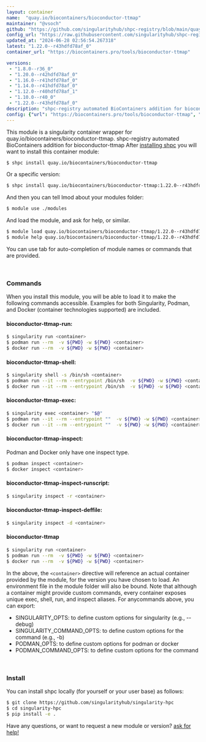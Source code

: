 ```yaml
---
layout: container
name:  "quay.io/biocontainers/bioconductor-ttmap"
maintainer: "@vsoch"
github: "https://github.com/singularityhub/shpc-registry/blob/main/quay.io/biocontainers/bioconductor-ttmap/container.yaml"
config_url: "https://raw.githubusercontent.com/singularityhub/shpc-registry/main/quay.io/biocontainers/bioconductor-ttmap/container.yaml"
updated_at: "2024-06-28 02:56:54.267318"
latest: "1.22.0--r43hdfd78af_0"
container_url: "https://biocontainers.pro/tools/bioconductor-ttmap"

versions:
 - "1.8.0--r36_0"
 - "1.20.0--r42hdfd78af_0"
 - "1.16.0--r41hdfd78af_0"
 - "1.14.0--r41hdfd78af_0"
 - "1.12.0--r40hdfd78af_1"
 - "1.10.0--r40_0"
 - "1.22.0--r43hdfd78af_0"
description: "shpc-registry automated BioContainers addition for bioconductor-ttmap"
config: {"url": "https://biocontainers.pro/tools/bioconductor-ttmap", "maintainer": "@vsoch", "description": "shpc-registry automated BioContainers addition for bioconductor-ttmap", "latest": {"1.22.0--r43hdfd78af_0": "sha256:4df2501fc705ca8532e6c6ce8fd5e0b0c43b3f1a1eca85fcb6aad2b112703e35"}, "tags": {"1.8.0--r36_0": "sha256:1677c44e98ceb5af5a3bdf0efdefa5bd9b578c395cffa0ff5bfbe3a19267cfd6", "1.20.0--r42hdfd78af_0": "sha256:bb95f33ad94252c2768abe8f2e3202355459be95fb093616bc3e2ce9da938306", "1.16.0--r41hdfd78af_0": "sha256:d69da23f6c8a24517f455c77fb7dc5d4cc141e429e921e0d3feeb545da8b3056", "1.14.0--r41hdfd78af_0": "sha256:2cbff82b2e62c0691547f5f4f5cfbcf34bf3b1fff86465b4216bf36591095856", "1.12.0--r40hdfd78af_1": "sha256:66a398ab41c4f0b179fe6bad4bec91db2d01440556ba875d9235c8b35dc2b093", "1.10.0--r40_0": "sha256:b06bb804479b24039cf61b41c777ee68e0b0c9797712541e5994eacd911d62b4", "1.22.0--r43hdfd78af_0": "sha256:4df2501fc705ca8532e6c6ce8fd5e0b0c43b3f1a1eca85fcb6aad2b112703e35"}, "docker": "quay.io/biocontainers/bioconductor-ttmap"}
---
```


This module is a singularity container wrapper for quay.io/biocontainers/bioconductor-ttmap.
shpc-registry automated BioContainers addition for bioconductor-ttmap
After [installing shpc](#install) you will want to install this container module:


```bash
$ shpc install quay.io/biocontainers/bioconductor-ttmap
```

Or a specific version:

```bash
$ shpc install quay.io/biocontainers/bioconductor-ttmap:1.22.0--r43hdfd78af_0
```

And then you can tell lmod about your modules folder:

```bash
$ module use ./modules
```

And load the module, and ask for help, or similar.

```bash
$ module load quay.io/biocontainers/bioconductor-ttmap/1.22.0--r43hdfd78af_0
$ module help quay.io/biocontainers/bioconductor-ttmap/1.22.0--r43hdfd78af_0
```

You can use tab for auto-completion of module names or commands that are provided.

<br>

### Commands

When you install this module, you will be able to load it to make the following commands accessible.
Examples for both Singularity, Podman, and Docker (container technologies supported) are included.

#### bioconductor-ttmap-run:

```bash
$ singularity run <container>
$ podman run --rm  -v ${PWD} -w ${PWD} <container>
$ docker run --rm  -v ${PWD} -w ${PWD} <container>
```

#### bioconductor-ttmap-shell:

```bash
$ singularity shell -s /bin/sh <container>
$ podman run --it --rm --entrypoint /bin/sh  -v ${PWD} -w ${PWD} <container>
$ docker run --it --rm --entrypoint /bin/sh  -v ${PWD} -w ${PWD} <container>
```

#### bioconductor-ttmap-exec:

```bash
$ singularity exec <container> "$@"
$ podman run --it --rm --entrypoint ""  -v ${PWD} -w ${PWD} <container> "$@"
$ docker run --it --rm --entrypoint ""  -v ${PWD} -w ${PWD} <container> "$@"
```

#### bioconductor-ttmap-inspect:

Podman and Docker only have one inspect type.

```bash
$ podman inspect <container>
$ docker inspect <container>
```

#### bioconductor-ttmap-inspect-runscript:

```bash
$ singularity inspect -r <container>
```

#### bioconductor-ttmap-inspect-deffile:

```bash
$ singularity inspect -d <container>
```



#### bioconductor-ttmap

```bash
$ singularity run <container>
$ podman run --rm  -v ${PWD} -w ${PWD} <container>
$ docker run --rm  -v ${PWD} -w ${PWD} <container>
```


In the above, the `<container>` directive will reference an actual container provided
by the module, for the version you have chosen to load. An environment file in the
module folder will also be bound. Note that although a container
might provide custom commands, every container exposes unique exec, shell, run, and
inspect aliases. For anycommands above, you can export:

 - SINGULARITY_OPTS: to define custom options for singularity (e.g., --debug)
 - SINGULARITY_COMMAND_OPTS: to define custom options for the command (e.g., -b)
 - PODMAN_OPTS: to define custom options for podman or docker
 - PODMAN_COMMAND_OPTS: to define custom options for the command

<br>

### Install

You can install shpc locally (for yourself or your user base) as follows:

```bash
$ git clone https://github.com/singularityhub/singularity-hpc
$ cd singularity-hpc
$ pip install -e .
```

Have any questions, or want to request a new module or version? [ask for help!](https://github.com/singularityhub/singularity-hpc/issues)